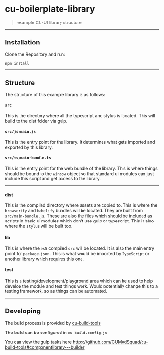 cu-boilerplate-library
======================

> example CU-UI library structure

---

Installation
------------

Clone the Repository and run:

```
npm install
```

---


Structure
---------

The structure of this example library is as follows:

#### `src`

This is the directory where all the typescript and stylus is located.
This will build to the dist folder via gulp.

#### `src/js/main.js`

This is the entry point for the library. It determines what gets imported and exported by this library.

#### `src/ts/main-bundle.ts`

This is the entry point for the web bundle of the library. This is where things should be bound to the `window` object
so that standard ui modules can just include this script and get access to the library.

---

#### dist

This is the compiled directory where assets are copied to.
This is where the `browserify` and `babelify` bundles will be located. They are built from `src/main-bundle.js`.
These are also the files which should be included as scripts in basic ui modules which don't use gulp or typescript.
This is also where the `stylus` will be built too.

#### lib

This is where the `es5` compiled `src` will be located. It is also the main entry point for `package.json`.
This is what would be imported by `TypeScript` or another library which requires this one.

#### test

This is a testing/development/playground area which can be used to help develop the module and test things work.
Would potentially change this to a testing framework, so as things can be automated.


---

Developing
----------

The build process is provided by [cu-build-tools](https://github.com/CUModSquad/cu-build-tools#componentlibrary---builder)

The build can be configured in `cu-build.config.js`

You can view the gulp tasks here https://github.com/CUModSquad/cu-build-tools#componentlibrary---builder
